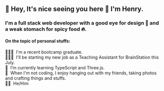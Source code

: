 ## 👀 Hey, It's nice seeing you here 👋 I'm Henry. 

### I'm a full stack web developer with a good eye for design 🎨 and a weak stomach for spicy food 🔥.

#### On the topic of personal stuffs:

🧑🏻‍🎓&nbsp; I'm a recent bootcamp graduate.
<br/>
🧑🏻‍💻&nbsp; I'll be starting my new job as a Teaching Assistant for BrainStation this July.
<br/>
🌱&nbsp; I’m currently learning TypeScript and Three.js.
<br/>
💞️&nbsp; When I'm not coding, I enjoy hanging out with my friends, taking photos and crafting things and stuffs.
<br/>
🏳️‍🌈&nbsp; He/Him

<!---
henryluan95/henryluan95 is a ✨ special ✨ repository because its `README.md` (this file) appears on your GitHub profile.
You can click the Preview link to take a look at your changes.
--->
